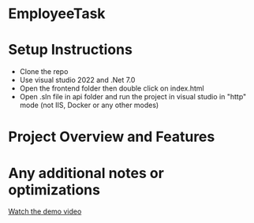 # EmployeeTask

# Setup Instructions

- Clone the repo
- Use visual studio 2022 and .Net 7.0
- Open the frontend folder then double click on index.html 
- Open .sln file in api folder and run the project in visual studio in "http" mode (not IIS, Docker or any other modes)

# Project Overview and Features


# Any additional notes or optimizations


[Watch the demo video](https://youtu.be/KP-Ml1q9pOk)
